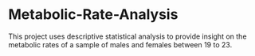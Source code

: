 # Metabolic-Rate-Analysis
This project uses descriptive statistical analysis to provide insight on the metabolic rates of a sample of males and females between 19 to 23.
